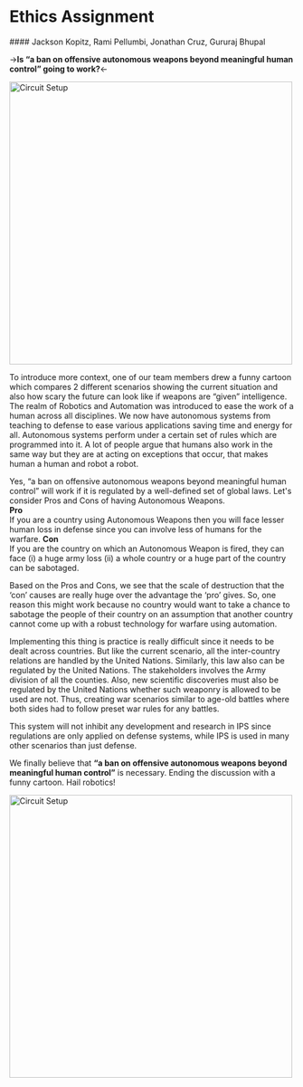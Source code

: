 

<p align="center"><h1> Ethics Assignment </h1></p>
#### Jackson Kopitz, Rami Pellumbi, Jonathan Cruz, Gururaj Bhupal  
 

->**Is “a ban on offensive autonomous weapons beyond meaningful human control” going to work?**<-

<img src="{{ site.baseurl }}/images/ethic_1.png" alt="Circuit Setup" width="500" align="middle">



To introduce more context, one of our team members drew a funny cartoon which compares 2 different scenarios showing the current situation and also how scary the future can look like if weapons are “given” intelligence. 
The realm of Robotics and Automation was introduced to ease the work of a human across all disciplines. We now have autonomous systems from teaching to defense to ease various applications saving time and energy for all. 
Autonomous systems perform under a certain set of rules which are programmed into it. A lot of people argue that humans also work in the same way but they are at acting on exceptions that occur, that makes human a human and robot a robot. 

Yes, “a ban on offensive autonomous weapons beyond meaningful human control” will work if it is regulated by a well-defined set of global laws. 
Let's consider Pros and Cons of having Autonomous Weapons.  
**Pro**  
If you are a country using Autonomous Weapons then you will face lesser human loss in defense since you can involve less of humans for the warfare.
**Con**  
If you are the country on which an Autonomous Weapon is fired, they can face (i) a huge army loss (ii) a whole country or a huge part of the country can be sabotaged. 

Based on the Pros and Cons, we see that the scale of destruction that the ‘con’ causes are really huge over the advantage the ‘pro’ gives.
So, one reason this might work because no country would want to take a chance to sabotage the people of their country on an assumption that another country cannot come up with a robust technology for warfare using automation.

Implementing this thing is practice is really difficult since it needs to be dealt across countries. But like the current scenario, all the inter-country relations are handled by the United Nations. Similarly, this law also can be regulated by the United Nations. The stakeholders involves the Army division of all the counties. Also, new scientific discoveries must also be regulated by the United Nations whether such weaponry is allowed to be used are not. Thus, creating war scenarios similar to age-old battles where both sides had to follow preset war rules for any battles. 

This system will not inhibit any development and research in IPS since regulations are only applied on defense systems, while IPS is used in many other scenarios than just defense. 

We finally believe that **“a ban on offensive autonomous weapons beyond meaningful human control”** is necessary. Ending the discussion with a funny cartoon. Hail robotics!


<img src="{{ site.baseurl }}/images/ethic_2.png" alt="Circuit Setup" width="500" align="middle">
